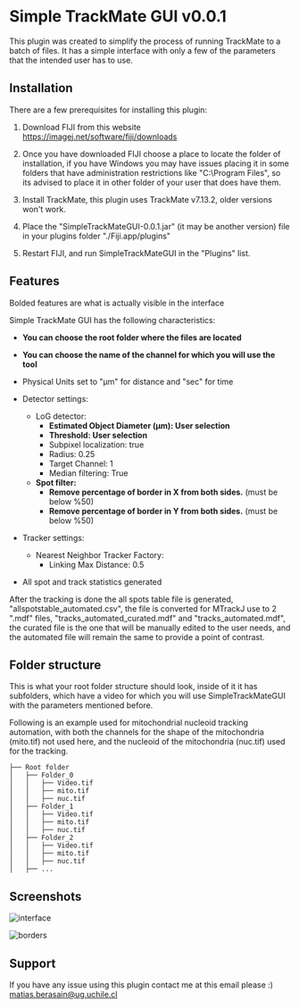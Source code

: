 
# Simple TrackMate GUI v0.0.1

This plugin was created to simplify the process of running TrackMate to a batch of files. It has a simple interface with only a few of the parameters that the intended user has to use.


## Installation

There are a few prerequisites for installing this plugin:

1. Download FIJI from this website
   https://imagej.net/software/fiji/downloads

2. Once you have downloaded FIJI choose a place to locate the folder of installation, if you have Windows you may have issues placing it in some folders that have administration restrictions like "C:\Program Files\", so its advised to place it in other folder of your user that does have them.

3. Install TrackMate, this plugin uses TrackMate v7.13.2, older versions won't work.

4. Place the "SimpleTrackMateGUI-0.0.1.jar" (it may be another version) file in your plugins folder  "./Fiji.app/plugins"

5. Restart FIJI, and run SimpleTrackMateGUI in the "Plugins" list.

## Features

Bolded features are what is actually visible in the interface

Simple TrackMate GUI has the following characteristics:

- **You can choose the root folder where the files are located**

- **You can choose the name of the channel for which you will use the tool**

- Physical Units set to "μm" for distance and "sec" for time
- Detector settings:
    - LoG detector:
        - **Estimated Object Diameter (μm): User selection**
        - **Threshold: User selection**
        - Subpixel localization: true
        - Radius: 0.25
        - Target Channel: 1
        - Median filtering: True
    - **Spot filter:**
        - **Remove percentage of border in X from both sides.** (must be below %50)
        - **Remove percentage of border in Y from both sides.** (must be below %50)

- Tracker settings:
    - Nearest Neighbor Tracker Factory:
        - Linking Max Distance: 0.5

- All spot and track statistics generated

After the tracking is done the all spots table file is generated, "allspotstable_automated.csv", the file is converted for MTrackJ use to 2 ".mdf" files, "tracks_automated_curated.mdf" and "tracks_automated.mdf", the curated file is the one that will be manually edited to the user needs, and the automated file will remain the same to provide a point of contrast.

## Folder structure

This is what your root folder structure should look, inside of it it has subfolders, 
which have a video for which you will use SimpleTrackMateGUI with the parameters mentioned before.

Following is an example used for mitochondrial nucleoid tracking automation, with both the channels
for the shape of the mitochondria (mito.tif) not used here, and the nucleoid of the
mitochondria (nuc.tif) used for the tracking.

```
├── Root folder
│   ├── Folder_0
│   │   ├── Video.tif
│   │   ├── mito.tif
│   │   ├── nuc.tif
│   ├── Folder_1
│   │   ├── Video.tif
│   │   ├── mito.tif
│   │   ├── nuc.tif
│   ├── Folder_2
│   │   ├── Video.tif
│   │   ├── mito.tif
│   │   ├── nuc.tif
│   ├── ...
```

## Screenshots

![interface](https://github.com/user-attachments/assets/3a20343e-9f2d-413a-8b61-725a4c93ef99)

![borders](https://github.com/user-attachments/assets/da0642a5-012f-457a-a08a-f7350c48ae79)


## Support

If you have any issue using this plugin contact me at this email please :)\
matias.berasain@ug.uchile.cl
